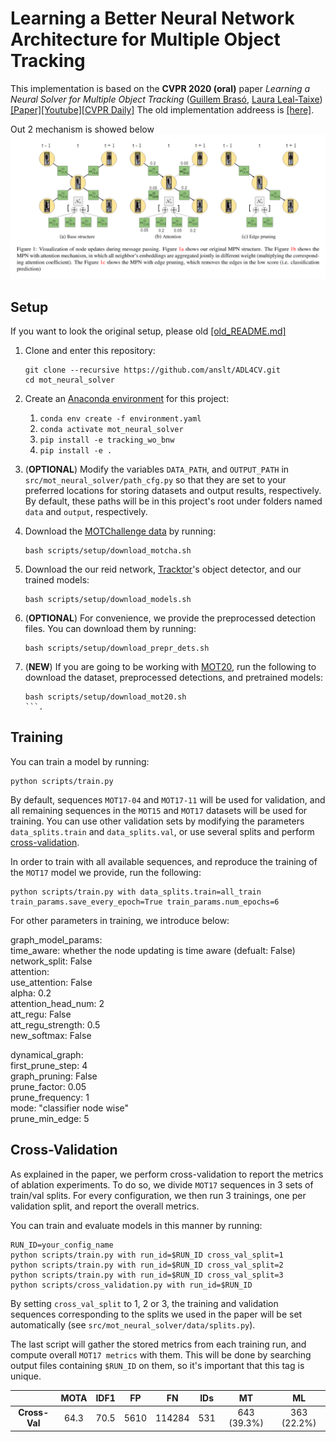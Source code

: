 # Learning a Better Neural Network Architecture for Multiple Object Tracking

This implementation is based on the **CVPR 2020 (oral)** paper *Learning a Neural Solver for Multiple Object Tracking* ([Guillem Brasó](https://dvl.in.tum.de/team/braso/), [Laura Leal-Taixe](https://dvl.in.tum.de/team/lealtaixe/))
[[Paper]](https://arxiv.org/abs/1912.07515)[[Youtube]](https://www.youtube.com/watch?v=YWEirYMaLWc)[[CVPR Daily]](https://www.rsipvision.com/ComputerVisionNews-2020July/55/)
The old implementation addreess is [[here]](https://github.com/dvl-tum/mot_neural_solver).

Out 2 mechanism is showed below
![Method Visualization](data/pic_1.png)

## Setup

If you want to look the original setup, please old [[old_README.md]](https://github.com/anslt/ADL4CV/blob/master/old_README.md)

1. Clone and enter this repository:
   ```
   git clone --recursive https://github.com/anslt/ADL4CV.git
   cd mot_neural_solver
   ```
2. Create an [Anaconda environment](https://docs.conda.io/projects/conda/en/latest/user-guide/tasks/manage-environments.html) for this project:
    1. `conda env create -f environment.yaml`
    2. `conda activate mot_neural_solver`
    3. `pip install -e tracking_wo_bnw`
    4. `pip install -e .`

3. (**OPTIONAL**) Modify the variables `DATA_PATH`, and `OUTPUT_PATH` in  `src/mot_neural_solver/path_cfg.py` so that they are set to
your preferred locations for storing datasets and output results, respectively. By default, these paths will be in this project's root under folders
named `data` and `output`, respectively.
4. Download the [MOTChallenge data](https://motchallenge.net/) by running:
    ```
    bash scripts/setup/download_motcha.sh
    ```
5. Download the our reid network, [Tracktor](https://arxiv.org/abs/1903.05625)'s object detector, and our trained models:
    ```
    bash scripts/setup/download_models.sh
    ```
6. (**OPTIONAL**) For convenience, we provide the preprocessed detection files. You can download them by running:
    ```
    bash scripts/setup/download_prepr_dets.sh
    ```
7. (**NEW**) If you are going to be working with [MOT20](https://motchallenge.net/data/MOT20/), run the following to 
download the dataset, preprocessed detections, and pretrained models:
    ```
    bash scripts/setup/download_mot20.sh
    ```.

## Training
You can train a model by running:
```
python scripts/train.py 
```
By default, sequences `MOT17-04` and `MOT17-11` will be used for validation, and all remaining sequences in the `MOT15`
and `MOT17` datasets will be used for training. You can use other validation sets by
modifying the parameters `data_splits.train` and `data_splits.val`, or use several splits and perform [cross-validation](#Cross-Validation).

In order to train with all available sequences, and reproduce the training of the `MOT17` model we provide, run the following:
```
python scripts/train.py with data_splits.train=all_train train_params.save_every_epoch=True train_params.num_epochs=6
```

For other parameters in training, we introduce below:

graph_model_params: <br />
  time_aware: whether the node updating is time aware (defualt: False) <br />
  network_split: False <br />
  attention: <br />
    use_attention: False <br />
    alpha: 0.2 <br />
    attention_head_num: 2 <br />
    att_regu: False <br />
    att_regu_strength: 0.5 <br />
    new_softmax: False <br />

  dynamical_graph: <br />
    first_prune_step: 4 <br />
    graph_pruning: False <br />
    prune_factor: 0.05 <br />
    prune_frequency: 1 <br />
    mode: "classifier node wise" <br />
    prune_min_edge: 5 <br />






 
## Cross-Validation
As explained in the paper, we perform cross-validation to report the metrics of ablation experiments.
To do so, we divide `MOT17` sequences in 3 sets of train/val splits. For every configuration, we then run
3 trainings, one per validation split, and report the overall metrics.

You can train and evaluate models in this manner by running:
```
RUN_ID=your_config_name
python scripts/train.py with run_id=$RUN_ID cross_val_split=1
python scripts/train.py with run_id=$RUN_ID cross_val_split=2
python scripts/train.py with run_id=$RUN_ID cross_val_split=3
python scripts/cross_validation.py with run_id=$RUN_ID
```
By setting `cross_val_split` to 1, 2 or 3, the training and validation sequences corresponding
to the splits we used in the paper will be set automatically (see `src/mot_neural_solver/data/splits.py`).

The last script will gather the stored metrics from each training run, and compute overall `MOT17 metrics` with them.
This will be done by searching output files containing `$RUN_ID` on them, so it's important that this tag is unique.

|           | MOTA         | IDF1           |       FP     |     FN     |     IDs      |     MT              |     ML       |
|  :---:    | :---:        |     :---:      |    :---:     | :---:      |    :---:     |   :---:             |  :---:       |
| **Cross-Val** |     64.3     |     70.5       |    5610      |   114284   |     531      |     643 (39.3%)     |  363  (22.2%)|









